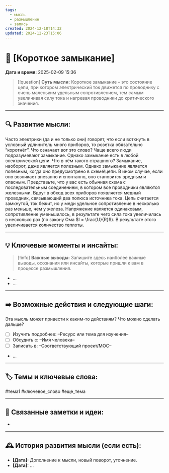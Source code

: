 ```yaml
---
tags:
  - мысль
  - размышление
  - запись
created: 2024-12-18T14:32
updated: 2024-12-23T15:06
---
```


# 💭  [Короткое замыкание]

**Дата и время:** 2025-02-09 15:36

> [!question] **Суть мысли:**
> Короткое замыкание – это состояние цепи, при котором электрический ток движется по проводнику с очень маленьким удельным сопротивлением, тем самым увеличивая силу тока и нагревая проводники до критического значения.

---

## 🔍 Развитие мысли:

Часто электрики (да и не только они) говорят, что если воткнуть в условный удлинитель много приборов, то розетка обязательно “коротнёт”. Что означает вот это слово?
Чаще всего люди подразумевают замыкание. Однако замыкание есть в любой электрической цепи. Что в нём такого страшного? Замыкание, наоборот, даже является полезным.
Однако замыкание является полезным, когда оно предусмотрено в схеме\цепи. В ином случае, если оно возникает внезапно и спонтанно, оно становится вредным и опасным. Представьте, что у вас есть обычная схема с последовательным соединением, в котором все проводники являются железными. Вдруг в обход всех приборов появляется медный проводник, связывающий два полюса источника тока. Цепь считается замкнутой, ток бежит, но у меди удельное сопротивление в несколько раз меньше, чем у железа. Напряжение является одинаковым, сопротивление уменьшилось, в результате чего сила тока увеличилась в несколько раз (по закону Ома $I = \frac{U}{R}$). В результате этого увеличивается количество теплоты. 

---

## 💡 Ключевые моменты и инсайты:

> [!info] **Важные выводы:**
> Запишите здесь наиболее важные выводы, осознания или инсайты, которые пришли к вам в процессе размышления.

- ...
- ...

---

## ➡️ Возможные действия и следующие шаги:

Эта мысль может привести к каким-то действиям? Что можно сделать дальше?

- [ ] Изучить подробнее: –Ресурс или тема для изучения–
- [ ] Обсудить с: –Имя человека–
- [ ] Записать в: –Соответствующий проект/MOC–
- ...

---

## 🏷️ Темы и ключевые слова:

#тема1 #ключевое_слово #еще_тема

---

## 🔄 Связанные заметки и идеи:

- 

---

## 🕰️ История развития мысли (если есть):

* **[Дата]:**  Дополнение к мысли, новый поворот, уточнение.
* **[Дата]:**  ...